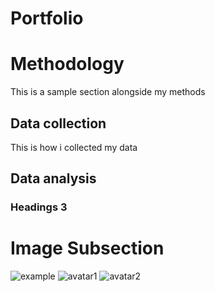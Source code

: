 # Portfolio

# Methodology

This is a sample section alongside my methods

## Data collection

This is how i collected my data

## Data analysis

### Headings 3

# Image Subsection

<img class="rounded-circle" alt="example" src = ![Screenshot_Example](assets/Screenshot_Example.png) />

<img class="rounded-circle" alt="avatar1" src="https://mdbcdn.b-cdn.net/img/new/avatars/9.webp" />

<img class="rounded-circle shadow-4-strong" alt="avatar2" src="https://mdbcdn.b-cdn.net/img/new/avatars/1.webp" />
